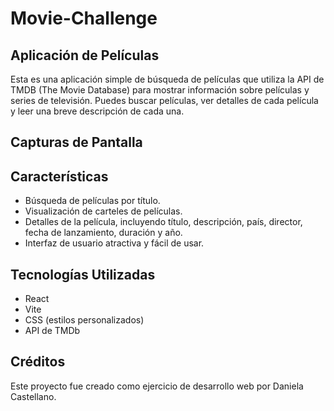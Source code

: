 # Movie-Challenge

## Aplicación de Películas

Esta es una aplicación simple de búsqueda de películas que utiliza la API de TMDB (The Movie Database) para mostrar información sobre películas y series de televisión. Puedes buscar películas, ver detalles de cada película y leer una breve descripción de cada una.

## Capturas de Pantalla

## Características

- Búsqueda de películas por título.
- Visualización de carteles de películas.
- Detalles de la película, incluyendo título, descripción, país, director, fecha de lanzamiento, duración y año.
- Interfaz de usuario atractiva y fácil de usar.

## Tecnologías Utilizadas

- React
- Vite
- CSS (estilos personalizados)
- API de TMDb

## Créditos

Este proyecto fue creado como ejercicio de desarrollo web por Daniela Castellano.